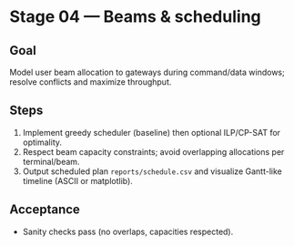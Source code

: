 # Stage 04 — Beams & scheduling

## Goal
Model user beam allocation to gateways during command/data windows; resolve conflicts and maximize throughput.

## Steps
1. Implement greedy scheduler (baseline) then optional ILP/CP-SAT for optimality.
2. Respect beam capacity constraints; avoid overlapping allocations per terminal/beam.
3. Output scheduled plan `reports/schedule.csv` and visualize Gantt-like timeline (ASCII or matplotlib).

## Acceptance
- Sanity checks pass (no overlaps, capacities respected).
